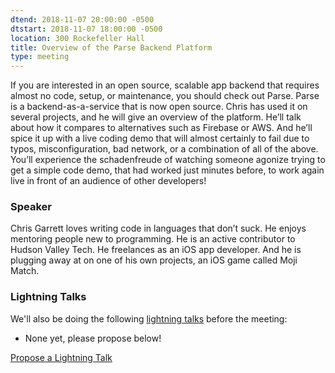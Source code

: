 ```yaml
---
dtend: 2018-11-07 20:00:00 -0500
dtstart: 2018-11-07 18:00:00 -0500
location: 300 Rockefeller Hall
title: Overview of the Parse Backend Platform
type: meeting
---
```


If you are interested in an open source, scalable app backend that
requires almost no code, setup, or maintenance, you should check out
Parse. Parse is a backend-as-a-service that is now open source. Chris
has used it on several projects, and he will give an overview of the
platform. He’ll talk about how it compares to alternatives such as
Firebase or AWS. And he’ll spice it up with a live coding demo that
will almost certainly to fail due to typos, misconfiguration, bad
network, or a combination of all of the above. You’ll experience the
schadenfreude of watching someone agonize trying to get a simple code
demo, that had worked just minutes before, to work again live in front
of an audience of other developers!

### Speaker ###

Chris Garrett loves writing code in languages that don’t suck. He
enjoys mentoring people new to programming. He is an active
contributor to Hudson Valley Tech. He freelances as an iOS app
developer. And he is plugging away at on one of his own projects, an
iOS game called Moji Match.

### Lightning Talks ###

We'll also be doing the
following [lightning talks](/lightning-talks.html) before the meeting:

* None yet, please propose below!

<a class="btn btn-default btn-hvopen"
  href="mailto:sean@dague.net?cc=matthias.a.johnson@gmail.com&subject=HV%20Open%20Lightning%20Talk%20Submission"
  role="button">Propose
  a Lightning Talk</a>
